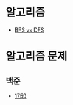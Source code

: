 # 알고리즘
- [BFS vs DFS](https://github.com/uniye/algorithm_theory/blob/main/BFS_DFS/BFS%20vs%20DFS%20.md)

# 알고리즘 문제
## 백준
- [1759](https://www.acmicpc.net/problem/1759)
